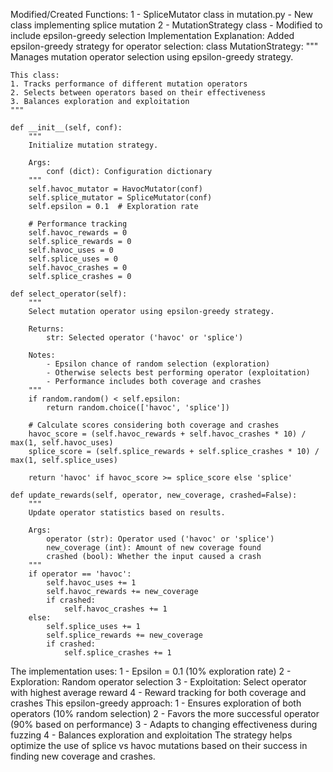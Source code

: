 Modified/Created Functions:
1 - SpliceMutator class in mutation.py - New class implementing splice mutation
2 - MutationStrategy class - Modified to include epsilon-greedy selection
Implementation Explanation:
Added epsilon-greedy strategy for operator selection:
class MutationStrategy:
    """
    Manages mutation operator selection using epsilon-greedy strategy.
    
    This class:
    1. Tracks performance of different mutation operators
    2. Selects between operators based on their effectiveness
    3. Balances exploration and exploitation
    """
    
    def __init__(self, conf):
        """
        Initialize mutation strategy.
        
        Args:
            conf (dict): Configuration dictionary
        """
        self.havoc_mutator = HavocMutator(conf)
        self.splice_mutator = SpliceMutator(conf)
        self.epsilon = 0.1  # Exploration rate
        
        # Performance tracking
        self.havoc_rewards = 0
        self.splice_rewards = 0
        self.havoc_uses = 0
        self.splice_uses = 0
        self.havoc_crashes = 0
        self.splice_crashes = 0
        
    def select_operator(self):
        """
        Select mutation operator using epsilon-greedy strategy.
        
        Returns:
            str: Selected operator ('havoc' or 'splice')
            
        Notes:
            - Epsilon chance of random selection (exploration)
            - Otherwise selects best performing operator (exploitation)
            - Performance includes both coverage and crashes
        """
        if random.random() < self.epsilon:
            return random.choice(['havoc', 'splice'])
            
        # Calculate scores considering both coverage and crashes
        havoc_score = (self.havoc_rewards + self.havoc_crashes * 10) / max(1, self.havoc_uses)
        splice_score = (self.splice_rewards + self.splice_crashes * 10) / max(1, self.splice_uses)
        
        return 'havoc' if havoc_score >= splice_score else 'splice'
        
    def update_rewards(self, operator, new_coverage, crashed=False):
        """
        Update operator statistics based on results.
        
        Args:
            operator (str): Operator used ('havoc' or 'splice')
            new_coverage (int): Amount of new coverage found
            crashed (bool): Whether the input caused a crash
        """
        if operator == 'havoc':
            self.havoc_uses += 1
            self.havoc_rewards += new_coverage
            if crashed:
                self.havoc_crashes += 1
        else:
            self.splice_uses += 1
            self.splice_rewards += new_coverage
            if crashed:
                self.splice_crashes += 1


The implementation uses:
1 - Epsilon = 0.1 (10% exploration rate)
2 - Exploration: Random operator selection
3 - Exploitation: Select operator with highest average reward
4 - Reward tracking for both coverage and crashes
This epsilon-greedy approach:
1 - Ensures exploration of both operators (10% random selection)
2 - Favors the more successful operator (90% based on performance)
3 - Adapts to changing effectiveness during fuzzing
4 - Balances exploration and exploitation
The strategy helps optimize the use of splice vs havoc mutations based on their success in finding new coverage and crashes.